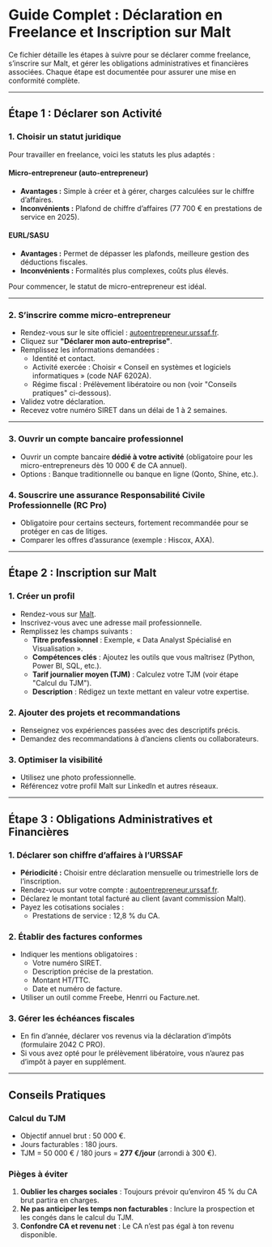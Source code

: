 # Guide Complet : Déclaration en Freelance et Inscription sur Malt

Ce fichier détaille les étapes à suivre pour se déclarer comme freelance, s’inscrire sur Malt, et gérer les obligations administratives et financières associées. Chaque étape est documentée pour assurer une mise en conformité complète.

---

## Étape 1 : Déclarer son Activité

### 1. Choisir un statut juridique
Pour travailler en freelance, voici les statuts les plus adaptés :

#### **Micro-entrepreneur (auto-entrepreneur)**
- **Avantages :** Simple à créer et à gérer, charges calculées sur le chiffre d’affaires.
- **Inconvénients :** Plafond de chiffre d’affaires (77 700 € en prestations de service en 2025).

#### **EURL/SASU**
- **Avantages :** Permet de dépasser les plafonds, meilleure gestion des déductions fiscales.
- **Inconvénients :** Formalités plus complexes, coûts plus élevés.

Pour commencer, le statut de micro-entrepreneur est idéal.

---

### 2. S’inscrire comme micro-entrepreneur
- Rendez-vous sur le site officiel : [autoentrepreneur.urssaf.fr](https://www.autoentrepreneur.urssaf.fr).
- Cliquez sur **"Déclarer mon auto-entreprise"**.
- Remplissez les informations demandées :
  - Identité et contact.
  - Activité exercée : Choisir « Conseil en systèmes et logiciels informatiques » (code NAF 6202A).
  - Régime fiscal : Prélèvement libératoire ou non (voir "Conseils pratiques" ci-dessous).
- Validez votre déclaration.
- Recevez votre numéro SIRET dans un délai de 1 à 2 semaines.

---

### 3. Ouvrir un compte bancaire professionnel
- Ouvrir un compte bancaire **dédié à votre activité** (obligatoire pour les micro-entrepreneurs dès 10 000 € de CA annuel).
- Options : Banque traditionnelle ou banque en ligne (Qonto, Shine, etc.).

### 4. Souscrire une assurance Responsabilité Civile Professionnelle (RC Pro)
- Obligatoire pour certains secteurs, fortement recommandée pour se protéger en cas de litiges.
- Comparer les offres d’assurance (exemple : Hiscox, AXA).

---

## Étape 2 : Inscription sur Malt

### 1. Créer un profil
- Rendez-vous sur [Malt](https://www.malt.fr).
- Inscrivez-vous avec une adresse mail professionnelle.
- Remplissez les champs suivants :
  - **Titre professionnel** : Exemple, « Data Analyst Spécialisé en Visualisation ».
  - **Compétences clés** : Ajoutez les outils que vous maîtrisez (Python, Power BI, SQL, etc.).
  - **Tarif journalier moyen (TJM)** : Calculez votre TJM (voir étape "Calcul du TJM").
  - **Description** : Rédigez un texte mettant en valeur votre expertise.

### 2. Ajouter des projets et recommandations
- Renseignez vos expériences passées avec des descriptifs précis.
- Demandez des recommandations à d’anciens clients ou collaborateurs.

### 3. Optimiser la visibilité
- Utilisez une photo professionnelle.
- Référencez votre profil Malt sur LinkedIn et autres réseaux.

---

## Étape 3 : Obligations Administratives et Financières

### 1. Déclarer son chiffre d’affaires à l’URSSAF
- **Périodicité :** Choisir entre déclaration mensuelle ou trimestrielle lors de l’inscription.
- Rendez-vous sur votre compte : [autoentrepreneur.urssaf.fr](https://www.autoentrepreneur.urssaf.fr).
- Déclarez le montant total facturé au client (avant commission Malt).
- Payez les cotisations sociales :
  - Prestations de service : 12,8 % du CA.

### 2. Établir des factures conformes
- Indiquer les mentions obligatoires :
  - Votre numéro SIRET.
  - Description précise de la prestation.
  - Montant HT/TTC.
  - Date et numéro de facture.
- Utiliser un outil comme Freebe, Henrri ou Facture.net.

### 3. Gérer les échéances fiscales
- En fin d’année, déclarer vos revenus via la déclaration d’impôts (formulaire 2042 C PRO).
- Si vous avez opté pour le prélèvement libératoire, vous n’aurez pas d’impôt à payer en supplément.

---

## Conseils Pratiques

### Calcul du TJM
- Objectif annuel brut : 50 000 €.
- Jours facturables : 180 jours.
- TJM = 50 000 € / 180 jours = **277 €/jour** (arrondi à 300 €).

### Pièges à éviter
1. **Oublier les charges sociales** : Toujours prévoir qu’environ 45 % du CA brut partira en charges.
2. **Ne pas anticiper les temps non facturables** : Inclure la prospection et les congés dans le calcul du TJM.
3. **Confondre CA et revenu net** : Le CA n’est pas égal à ton revenu disponible.
